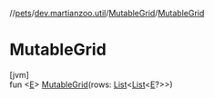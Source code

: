 //[pets](../../../index.md)/[dev.martianzoo.util](../index.md)/[MutableGrid](index.md)/[MutableGrid](-mutable-grid.md)

# MutableGrid

[jvm]\
fun &lt;[E](index.md)&gt; [MutableGrid](-mutable-grid.md)(rows: [List](https://kotlinlang.org/api/latest/jvm/stdlib/kotlin.collections/-list/index.html)&lt;[List](https://kotlinlang.org/api/latest/jvm/stdlib/kotlin.collections/-list/index.html)&lt;[E](index.md)?&gt;&gt;)
